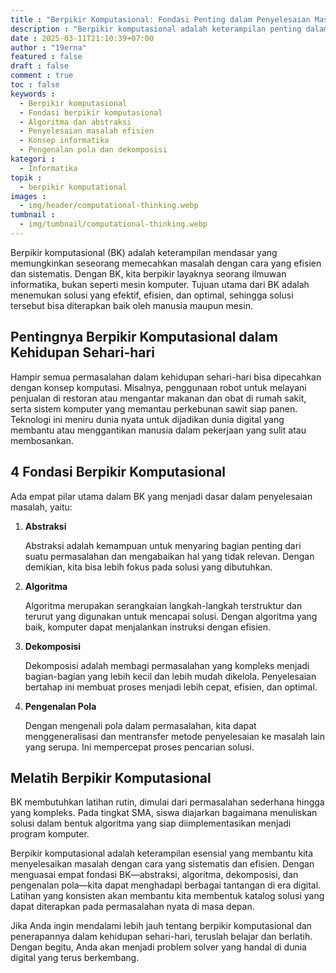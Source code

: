 ```yaml
---
title : "Berpikir Komputasional: Fondasi Penting dalam Penyelesaian Masalah di Era Digital"
description : "Berpikir komputasional adalah keterampilan penting dalam penyelesaian masalah di era digital. Pelajari konsep BK seperti abstraksi, algoritma, dekomposisi, dan pengenalan pola untuk solusi yang efisien."
date : 2025-03-11T21:10:39+07:00
author : "19erna"
featured : false
draft : false
comment : true
toc : false
keywords : 
  - Berpikir komputasional
  - Fondasi berpikir komputasional
  - Algoritma dan abstraksi
  - Penyelesaian masalah efisien
  - Konsep informatika
  - Pengenalan pola dan dekomposisi
kategori : 
  - Informatika
topik :
  - berpikir komputational
images : 
  - img/header/computational-thinking.webp
tumbnail : 
  - img/tumbnail/computational-thinking.webp
---
```


Berpikir komputasional (BK) adalah keterampilan mendasar yang memungkinkan seseorang memecahkan masalah dengan cara yang efisien dan sistematis. Dengan BK, kita berpikir layaknya seorang ilmuwan informatika, bukan seperti mesin komputer. Tujuan utama dari BK adalah menemukan solusi yang efektif, efisien, dan optimal, sehingga solusi tersebut bisa diterapkan baik oleh manusia maupun mesin.

## Pentingnya Berpikir Komputasional dalam Kehidupan Sehari-hari

Hampir semua permasalahan dalam kehidupan sehari-hari bisa dipecahkan dengan konsep komputasi. Misalnya, penggunaan robot untuk melayani penjualan di restoran atau mengantar makanan dan obat di rumah sakit, serta sistem komputer yang memantau perkebunan sawit siap panen. Teknologi ini meniru dunia nyata untuk dijadikan dunia digital yang membantu atau menggantikan manusia dalam pekerjaan yang sulit atau membosankan.

## 4 Fondasi Berpikir Komputasional

Ada empat pilar utama dalam BK yang menjadi dasar dalam penyelesaian masalah, yaitu:

1. **Abstraksi**
   
   Abstraksi adalah kemampuan untuk menyaring bagian penting dari suatu permasalahan dan mengabaikan hal yang tidak relevan. Dengan demikian, kita bisa lebih fokus pada solusi yang dibutuhkan.

2. **Algoritma**
   
   Algoritma merupakan serangkaian langkah-langkah terstruktur dan terurut yang digunakan untuk mencapai solusi. Dengan algoritma yang baik, komputer dapat menjalankan instruksi dengan efisien.

3. **Dekomposisi**
   
   Dekomposisi adalah membagi permasalahan yang kompleks menjadi bagian-bagian yang lebih kecil dan lebih mudah dikelola. Penyelesaian bertahap ini membuat proses menjadi lebih cepat, efisien, dan optimal.

4. **Pengenalan Pola**
   
   Dengan mengenali pola dalam permasalahan, kita dapat menggeneralisasi dan mentransfer metode penyelesaian ke masalah lain yang serupa. Ini mempercepat proses pencarian solusi.

## Melatih Berpikir Komputasional

BK membutuhkan latihan rutin, dimulai dari permasalahan sederhana hingga yang kompleks. Pada tingkat SMA, siswa diajarkan bagaimana menuliskan solusi dalam bentuk algoritma yang siap diimplementasikan menjadi program komputer.

Berpikir komputasional adalah keterampilan esensial yang membantu kita menyelesaikan masalah dengan cara yang sistematis dan efisien. Dengan menguasai empat fondasi BK—abstraksi, algoritma, dekomposisi, dan pengenalan pola—kita dapat menghadapi berbagai tantangan di era digital. Latihan yang konsisten akan membantu kita membentuk katalog solusi yang dapat diterapkan pada permasalahan nyata di masa depan.

Jika Anda ingin mendalami lebih jauh tentang berpikir komputasional dan penerapannya dalam kehidupan sehari-hari, teruslah belajar dan berlatih. Dengan begitu, Anda akan menjadi problem solver yang handal di dunia digital yang terus berkembang.

